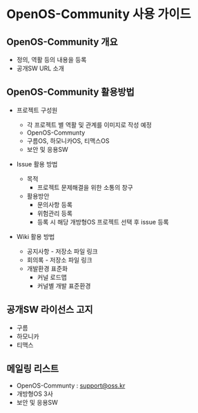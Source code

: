 # OpenOS-Community 사용 가이드

## OpenOS-Community 개요

* 정의, 역활 등의 내용을 등록
* 공개SW URL 소개

## OpenOS-Community 활용방법

* 프로젝트 구성원
  * 각 프로젝트 별 역활 및 관계를 이미지로 작성 예정
  * OpenOS-Communty
  * 구름OS, 하모니카OS, 티맥스OS
  * 보안 및 응용SW
  
* Issue 활용 방법
  * 목적
    * 프로젝트 문제해결을 위한 소통의 창구
  * 활용방안
    * 문의사항 등록
    * 위험관리 등록
    * 등록 시 해당 개방형OS 프로젝트 선택 후 issue 등록
* Wiki 활용 방법
  * 공지사항 - 저장소 파일 링크
  * 회의록 - 저장소 파일 링크
  * 개발환경 표준화
    * 커널 로드맵
    * 커널별 개발 표준환경
  
## 공개SW 라이선스 고지

* 구름
* 하모니카
* 티맥스

## 메일링 리스트

* OpenOS-Communty : support@oss.kr
* 개방형OS 3사
* 보안 및 응용SW

